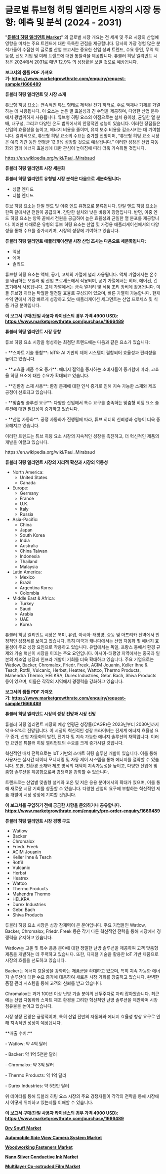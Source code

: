 <p><h1>글로벌 튜브형 히팅 엘리먼트 시장의 시장 동향: 예측 및 분석 (2024 - 2031)</h1></p><p>"<strong><a href="https://www.marketgrowthrate.com/tubular-heating-elements-r1666489">튜블러 히팅 엘리먼트 Market</a></strong>" 의 글로벌 시장 개요는 전 세계 및 주요 시장의 산업에 영향을 미치는 주요 트렌드에 대한 독특한 관점을 제공합니다. 당사의 가장 경험 많은 분석가들이 수집한 이 글로벌 산업 보고서는 중요한 산업 성과 트렌드, 수요 동인, 무역 역동성, 선도 기업 및 미래 트렌드에 대한 통찰력을 제공합니다. 튜블러 히팅 엘리먼트 시장은 2024에서 2031로 매년 12.9% 의 성장률을 보일 것으로 예상됩니다.</p>
<p><strong>보고서의 샘플 PDF 가져오기:&nbsp;<a href="https://www.marketgrowthrate.com/enquiry/request-sample/1666489">https://www.marketgrowthrate.com/enquiry/request-sample/1666489</a></strong></p>
<p><strong>튜블러 히팅 엘리먼트 및 시장 소개</strong></p>
<p><p>튜브형 히팅 요소는 연속적인 튜브 형태로 제작된 전기 히터로, 주로 액체나 기체를 가열하는 데 사용됩니다. 이 요소는 높은 열 효율성과 긴 수명을 제공하며, 다양한 산업 분야에서 광범위하게 사용됩니다. 튜브형 히팅 요소의 이점으로는 설치 용이성, 균일한 열 분배, 내구성, 그리고 다양한 온도 범위에서의 안정적인 성능이 있습니다. 이러한 장점들은 산업의 효율성을 높이고, 에너지 비용을 줄이며, 유지 보수 비용을 감소시키는 데 기여합니다. 결과적으로, 튜브형 히팅 요소의 수요는 증가할 전망이며, “튜브형 히팅 요소 시장은 예측 기간 동안 연평균 12.9% 성장할 것으로 예상됩니다.” 이러한 성장은 산업 자동화와 함께 에너지 효율성에 대한 관심이 높아짐에 따라 더욱 가속화될 것입니다.</p></p>
<p><a href="https://en.wikipedia.org/wiki/Paul_Mirabaud">https://en.wikipedia.org/wiki/Paul_Mirabaud</a></p>
<p><strong>튜블러 히팅 엘리먼트 시장 세분화</strong></p>
<p><strong>튜블러 히팅 엘리먼트 유형별 시장 분석은 다음으로 세분화됩니다:</strong></p>
<p><ul><li>싱글 엔디드</li><li>더블 엔디드</li></ul></p>
<p><p>튜브 히팅 요소는 단일 엔드 및 이중 엔드 유형으로 분류됩니다. 단일 엔드 히팅 요소는 한쪽 끝에서만 전원이 공급되며, 간단한 설치와 낮은 비용이 장점입니다. 반면, 이중 엔드 히팅 요소는 양쪽 끝에서 전원을 공급하여 높은 효율성과 균일한 열 분포를 제공합니다. 이러한 다채로운 유형의 튜브 히팅 요소는 산업 및 가정용 애플리케이션에서의 다양성을 통해 수요를 증가시키며, 시장의 성장에 기여하고 있습니다.</p></p>
<p><strong>튜블러 히팅 엘리먼트 애플리케이션별 시장 산업 조사는 다음으로 세분화됩니다:</strong></p>
<p><ul><li>액상</li><li>에어</li><li>솔리드</li></ul></p>
<p><p>튜브형 히팅 요소는 액체, 공기, 고체의 가열에 널리 사용됩니다. 액체 가열에서는 온수를 배급하는 보일러 및 산업 프로세스에서 적용되며, 공기 가열에서는 히터, 에어컨, 건조기에서 사용됩니다. 고체 가열에서는 금속 열처리 및 식품 조리 장비에 활용됩니다. 이들 튜브형 히터는 탁월한 열전달 효율로 구성되어 있으며, 빠른 가열이 가능합니다.  현재 수익 면에서 가장 빠르게 성장하고 있는 애플리케이션 세그먼트는 산업 프로세스 및 식품 가공 분야입니다.</p></p>
<p><strong>이 보고서 구매(단일 사용자 라이센스의 경우 가격 4900 USD): <a href="https://www.marketgrowthrate.com/purchase/1666489">https://www.marketgrowthrate.com/purchase/1666489</a></strong></p>
<p><strong>튜블러 히팅 엘리먼트 시장 동향</strong></p>
<p><p>튜브 히팅 요소 시장을 형성하는 최첨단 트렌드에는 다음과 같은 요소가 있습니다:</p><p>- **스마트 기술 통합**: IoT와 AI 기반의 제어 시스템이 결합되어 효율성과 편리성을 높이고 있습니다.</p><p>  </p><p>- **고효율 제품 수요 증가**: 에너지 절약을 중시하는 소비자들이 증가함에 따라, 고효율 히팅 요소에 대한 수요가 확대되고 있습니다.</p><p>- **친환경 소재 사용**: 환경 문제에 대한 인식 증가로 인해 지속 가능한 소재와 제조 공정이 선호되고 있습니다.</p><p>- **맞춤형 솔루션 요구**: 다양한 산업에서 특수 요구를 충족하는 맞춤형 히팅 요소 솔루션에 대한 필요성이 증가하고 있습니다.</p><p>- **산업 자동화**: 공정 자동화가 진행됨에 따라, 튜브 히터의 신뢰성과 성능이 더욱 중요해지고 있습니다.</p><p>이러한 트렌드는 튜브 히팅 요소 시장의 지속적인 성장을 촉진하고, 더 혁신적인 제품의 개발을 이끌고 있습니다.</p></p>
<p>https://en.wikipedia.org/wiki/Paul_Mirabaud</p>
<p><strong>튜블러 히팅 엘리먼트 시장의 지리적 확산과 시장의 역동성</strong></p>
<p><ul>
    <li>
        North America:
        <ul>
            <li>United States</li>
            <li>Canada</li>
        </ul>
    </li>
    <li>
        Europe:
        <ul>
            <li>Germany</li>
            <li>France</li>
            <li>U.K.</li>
            <li>Italy</li>
            <li>Russia</li>
        </ul>
    </li>
    <li>
        Asia-Pacific:
        <ul>
            <li>China</li>
            <li>Japan</li>
            <li>South Korea</li>
            <li>India</li>
            <li>Australia</li>
            <li>China Taiwan</li>
            <li>Indonesia</li>
            <li>Thailand</li>
            <li>Malaysia</li>
        </ul>
    </li>
    <li>
        Latin America:
        <ul>
            <li>Mexico</li>
            <li>Brazil</li>
            <li>Argentina Korea</li>
            <li>Colombia</li>
        </ul>
    </li>
    <li>
        Middle East & Africa:
        <ul>
            <li>Turkey</li>
            <li>Saudi</li>
            <li>Arabia</li>
            <li>UAE</li>
            <li>Korea</li>
        </ul>
    </li>
    </ul></p>
<p><p>튜불러 히팅 엘리먼트 시장은 북미, 유럽, 아시아-태평양, 중동 및 아프리카 전역에서 안정적인 성장세를 보이고 있습니다. 특히 미국과 캐나다에서는 산업 자동화 및 에너지 효율성이 주요 성장 요인으로 작용하고 있습니다. 유럽에서는 독일, 프랑스 등에서 환경 규제와 기술 혁신이 시장을 이끄는 주요 요인입니다. 아시아-태평양 지역에서는 중국과 일본의 제조업 성장과 인프라 개발이 기회를 더욱 확대하고 있습니다. 주요 기업으로는 Watlow, Backer, Chromalox, Friedr. Freek, ACIM Jouanin, Keller Ihne & Tesch, Rotfil, Vulcanic, Herbst, Heatrex, Wattco, Thermo Products, Mahendra Thermo, HELKRA, Durex Industries, Gebr. Bach, Shiva Products 등이 있으며, 이들은 각각의 지역에서 경쟁력을 강화하고 있습니다.  </p></p>
<p><strong>보고서의 샘플 PDF 가져오기:&nbsp;<a href="https://www.marketgrowthrate.com/enquiry/request-sample/1666489">https://www.marketgrowthrate.com/enquiry/request-sample/1666489</a></strong></p>
<p><strong>튜블러 히팅 엘리먼트 시장의 성장 전망과 시장 전망</strong></p>
<p><p>튜블러 히팅 엘리먼트 시장의 예상 연평균 성장률(CAGR)은 2023년부터 2030년까지 약 6-8%로 전망됩니다. 이 시장의 혁신적인 성장 드라이버는 전세계 에너지 효율성 요구 증가, 산업 자동화의 발전, 전기차 및 지속 가능한 에너지 솔루션의 채택입니다. 이러한 요인은 튜블러 히팅 엘리먼트의 수요를 크게 증가시킬 것입니다.</p><p>혁신적인 배치 전략으로는 IoT 기반의 스마트 히팅 솔루션 개발이 있습니다. 이를 통해 사용자는 실시간 데이터 모니터링 및 자동 제어 시스템을 통해 에너지를 절약할 수 있습니다. 또한, 친환경 소재와 제조 방식의 채택이 지속가능성을 높이고, 다양한 산업에 맞춤형 솔루션을 제공함으로써 경쟁력을 강화할 수 있습니다. </p><p>트렌드로는 산업별 맞춤형 설계와 고온 및 저온 응용 분야에서의 확대가 있으며, 이를 통해 새로운 시장 기회를 창출할 수 있습니다. 다양한 산업의 요구에 부합하는 혁신적인 제품 개발이 시장 성장에 기여할 것입니다.</p></p>
<p><strong>이 보고서를 구입하기 전에 궁금한 사항을 문의하거나 공유합니다. <a href="https://www.marketgrowthrate.com/enquiry/pre-order-enquiry/1666489">https://www.marketgrowthrate.com/enquiry/pre-order-enquiry/1666489</a></strong></p>
<p><strong>튜블러 히팅 엘리먼트 시장 경쟁 구도</strong></p>
<p><ul><li>Watlow</li><li>Backer</li><li>Chromalox</li><li>Friedr. Freek</li><li>ACIM Jouanin</li><li>Keller Ihne & Tesch</li><li>Rotfil</li><li>Vulcanic</li><li>Herbst</li><li>Heatrex</li><li>Wattco</li><li>Thermo Products</li><li>Mahendra Thermo</li><li>HELKRA</li><li>Durex Industries</li><li>Gebr. Bach</li><li>Shiva Products</li></ul></p>
<p><p>튜블러 히팅 요소 시장은 성장 잠재력이 큰 분야입니다. 주요 기업들인 Watlow, Backer, Chromalox, Friedr. Freek 등은 각기 다른 혁신적인 전략을 통해 시장에서 경쟁력을 유지하고 있습니다.</p><p>Watlow는 고온 및 특수 응용 분야에 대한 정밀한 난방 솔루션을 제공하여 고객 맞춤형 제품을 개발하는 데 주력하고 있습니다. 또한, 디지털 기술을 활용한 IoT 기반 제품으로 시장의 흐름을 선도하고 있습니다.</p><p>Backer는 에너지 효율성을 강화하는 제품군을 확대하고 있으며, 특히 지속 가능한 에너지 솔루션에 대한 수요 증가에 대응하여 새로운 시장 기회를 창출하고 있습니다. 완벽한 품질 관리 시스템을 통해 고객의 신뢰를 받고 있습니다.</p><p>Chromalox는 과거 100년 이상 난방 기술 분야의 선두주자로 자리 잡아왔습니다. 최근에는 산업 자동화와 스마트 제조 환경을 고려한 혁신적인 난방 솔루션을 제안하며 시장 점유율을 높이고 있습니다.</p><p>시장 성장 전망은 긍정적이며, 특히 산업 전반의 자동화와 에너지 효율성 향상 요구로 인해 지속적인 성장이 예상됩니다.</p><p>**매출 수치:**</p><p>- Watlow: 약 4억 달러</p><p>- Backer: 약 1억 5천만 달러</p><p>- Chromalox: 약 3억 달러</p><p>- Thermo Products: 약 1억 달러</p><p>- Durex Industries: 약 5천만 달러</p><p>위 데이터를 통해 튜블러 히팅 요소 시장의 주요 경쟁자들이 각각의 전략을 통해 시장에서 어떻게 위치하고 있는지를 이해할 수 있습니다.</p></p>
<p><strong>이 보고서 구매(단일 사용자 라이센스의 경우 가격 4900 USD): <a href="https://www.marketgrowthrate.com/purchase/1666489">https://www.marketgrowthrate.com/purchase/1666489</a></strong></p>
<p><strong><p><a href="https://medium.com/@bertfeil67567/dry-snuff-market-report-by-product-type-loose-snus-portion-snus-end-use-supermarket-tobacco-2f804675747e">Dry Snuff Market</a></p><p><a href="https://github.com/RoseBoyd475/Market-Research-Report-List-1/blob/main/automobile-side-view-camera-system-market.md">Automobile Side View Camera System Market</a></p><p><a href="https://www.linkedin.com/pulse/woodworking-fasteners-market-size-growth-trends-industry-analysis-y7lgf">Woodworking Fasteners Market</a></p><p><a href="https://medium.com/@karlbucktrridge6874/global-nano-silver-conductive-ink-market-by-product-type-by-application-by-region-and-companies-f854f957eef8">Nano Silver Conductive Ink Market</a></p><p><a href="https://issuu.com/reportprime-2/docs/multilayer-co-extruded-film-market-_02808a86cfb44c">Multilayer Co-extruded Film Market</a></p></strong></p>
<p></p>
